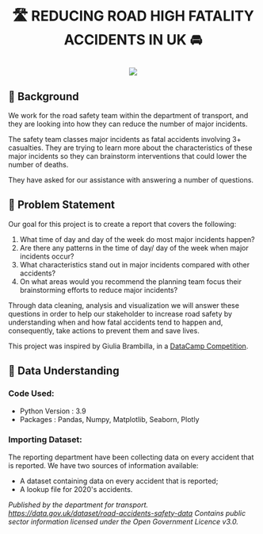 # <p align="center">🛣️ REDUCING ROAD HIGH FATALITY ACCIDENTS IN UK 🚘</p> 
<p align='center'><img src="https://github.com/leassis91/Portfolio/blob/main/Insights_Projects/Accidents/accident%20prevent-1.jpeg?raw=true"></p>

## 📖 Background
We work for the road safety team within the department of transport, and they are looking into how they can reduce the number of major incidents. 

The safety team classes major incidents as fatal accidents involving 3+ casualties. They are trying to learn more about the characteristics of these major incidents so they can brainstorm interventions that could lower the number of deaths. 

They have asked for our assistance with answering a number of questions.


## 📌 Problem Statement

Our goal for this project is to create a report that covers the following:

1. What time of day and day of the week do most major incidents happen?
2. Are there any patterns in the time of day/ day of the week when major incidents occur?
3. What characteristics stand out in major incidents compared with other accidents?
4. On what areas would you recommend the planning team focus their brainstorming efforts to reduce major incidents?

Through data cleaning, analysis and visualization we will answer these questions in order to help our stakeholder to increase road safety by understanding when and how fatal accidents tend to happen and, consequently, take actions to prevent them and save lives.

This project was inspired by Giulia Brambilla, in a [DataCamp Competition](https://www.datacamp.com).

## 💾 Data Understanding

### Code Used:

* Python Version : 3.9
* Packages : Pandas, Numpy, Matplotlib, Seaborn, Plotly

### Importing Dataset:

The reporting department have been collecting data on every accident that is reported. We have two sources of information available:
* A dataset containing data on every accident that is reported;
* A lookup file for 2020's accidents.

*Published by the department for transport. https://data.gov.uk/dataset/road-accidents-safety-data* 
*Contains public sector information licensed under the Open Government Licence v3.0.*

<!-- ### Data Dictionary


Variable | Definition
------------ | -------------
 |  accident_index                            | 
 |  accident_year                             |
 |  accident_reference                        |
 |  longitude                                 |
 |  latitude                                  |
 |  accident_severity                         |
 |  number_of_vehicles                        |
 |  number_of_casualties                      |
 |  date                                      |
 |  day_of_week                               |
 |  time                                      |
 |  first_road_class                          |
 |  first_road_number                         |
 |  road_type                                 |
 |  speed_limit                               |
 |  junction_detail                           |
 |  junction_control                          |
 |  second_road_class                         |
 |  second_road_number                        |
 |  pedestrian_crossing_human_control         |
 |  pedestrian_crossing_physical_facilities   |
 |  light_conditions                          |
 |  weather_conditions                        |
 |  road_surface_conditions                   |
 |  special_conditions_at_site                |
 |  carriageway_hazards                       |
 |  urban_or_rural_area                       | -->
